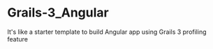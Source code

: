 # Grails-3_Angular
It's like a starter template to build Angular app using Grails 3 profiling feature
